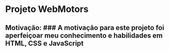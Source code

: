 # Projeto WebMotors
## Motivação: ### A motivação para este projeto foi aperfeiçoar meu conhecimento e habilidades em HTML, CSS e JavaScript
